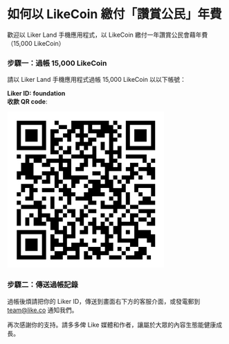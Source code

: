 # 如何以 LikeCoin 繳付「讚賞公民」年費

歡迎以 Liker Land 手機應用程式，以 LikeCoin 繳付一年讚賞公民會藉年費（15,000 LikeCoin）

### 步驟一：過帳 15,000 LikeCoin 

請以 Liker Land 手機應用程式過帳 15,000 LikeCoin 以以下帳號：  
  
**Liker ID:** **foundation**   
**收款 QR code**:

![Liker ID: foundation](../../.gitbook/assets/img_0803.jpg)

### 步驟二：傳送過帳記錄

過帳後煩請把你的 Liker ID，傳送到畫面右下方的客服介面，或發電郵到 team@like.co 通知我們。

再次感謝你的支持。請多多俾 Like 媒體和作者，讓屬於大眾的內容生態能健康成長。

